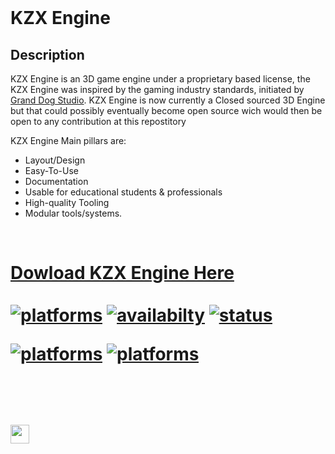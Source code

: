 <html>
  
  <br/>

</p>
  
# KZX Engine
## Description
KZX Engine is an 3D  game engine under a proprietary based license, the KZX Engine was inspired by the gaming industry standards, initiated by [Grand Dog Studio](https://www.granddogstudio.com/). KZX Engine is now currently a Closed sourced 3D Engine but that could possibly eventually become open source wich would then be open to any contribution at this repostitory

KZX Engine Main pillars are:
- Layout/Design
- Easy-To-Use
- Documentation
- Usable for educational students & professionals
- High-quality Tooling
- Modular tools/systems.

<br/>
<a href="https://www.kzxengine.com"><h1>Dowload KZX Engine Here</1h></a>

<br/>
<br/>
<a href="#"><img alt="platforms" src="https://img.shields.io/badge/Version-4.0.1-sucess"/></a> <a href="#"><img alt="availabilty" src="https://img.shields.io/badge/Source%20Code-Unavailable-red"/></a> <a href="#"><img alt="status" src="https://img.shields.io/badge/Status-Released-green"/></a> 



<a href="https://kzxengine.com/KZX_Software_License__EULA.pdf"><img alt="platforms" src="https://img.shields.io/badge/License-Proprietary-orange"/></a>
<a href="#"><img alt="platforms" src="https://img.shields.io/badge/platforms-Windows-blue?style=flat-square"/></a>

<br/>
<br/>
<a href="https://discord.gg/jKDvv7s"><img src="https://img.shields.io/discord/622075717659656195.svg?label=&logo=discord&logoColor=ffffff&color=7389D8&labelColor=6A7EC2" height=30></img></a>
</p>

</html>
